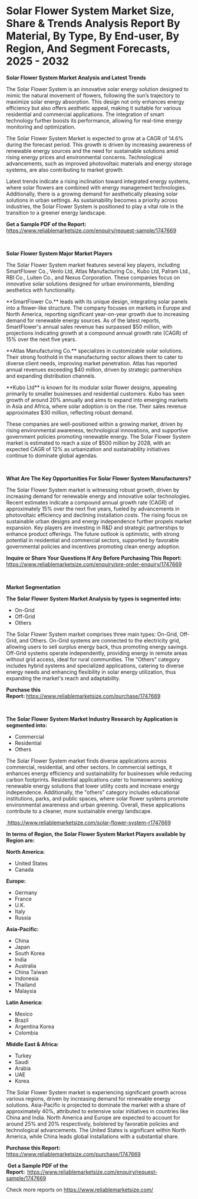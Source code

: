<p><h1>Solar Flower System Market Size, Share & Trends Analysis Report By Material, By Type, By End-user, By Region, And Segment Forecasts, 2025 - 2032</h1></p><p><strong>Solar Flower System Market Analysis and Latest Trends</strong></p>
<p><p>The Solar Flower System is an innovative solar energy solution designed to mimic the natural movement of flowers, following the sun’s trajectory to maximize solar energy absorption. This design not only enhances energy efficiency but also offers aesthetic appeal, making it suitable for various residential and commercial applications. The integration of smart technology further boosts its performance, allowing for real-time energy monitoring and optimization.</p><p>The Solar Flower System Market is expected to grow at a CAGR of 14.6% during the forecast period. This growth is driven by increasing awareness of renewable energy sources and the need for sustainable solutions amid rising energy prices and environmental concerns. Technological advancements, such as improved photovoltaic materials and energy storage systems, are also contributing to market growth. </p><p>Latest trends indicate a rising inclination toward integrated energy systems, where solar flowers are combined with energy management technologies. Additionally, there is a growing demand for aesthetically pleasing solar solutions in urban settings. As sustainability becomes a priority across industries, the Solar Flower System is positioned to play a vital role in the transition to a greener energy landscape.</p></p>
<p><strong>Get a Sample PDF of the Report:&nbsp;</strong> <a href="https://www.reliablemarketsize.com/enquiry/request-sample/1747669?utm_campaign=3112&utm_medium=2&utm_source=Github&utm_content=ia&utm_term=10042025&utm_id=solar-flower-system">https://www.reliablemarketsize.com/enquiry/request-sample/1747669</a></p>
<p>&nbsp;</p>
<p><strong>Solar Flower System Major Market Players</strong></p>
<p><p>The Solar Flower System market features several key players, including SmartFlower Co., Venlo Ltd, Atlas Manufacturing Co., Kubo Ltd, Palram Ltd., RBI Co., Luiten Co., and Nexus Corporation. These companies focus on innovative solar solutions designed for urban environments, blending aesthetics with functionality.</p><p>**SmartFlower Co.** leads with its unique design, integrating solar panels into a flower-like structure. The company focuses on markets in Europe and North America, reporting significant year-on-year growth due to increasing demand for renewable energy sources. As of the latest reports, SmartFlower's annual sales revenue has surpassed $50 million, with projections indicating growth at a compound annual growth rate (CAGR) of 15% over the next five years.</p><p>**Atlas Manufacturing Co.** specializes in customizable solar solutions. Their strong foothold in the manufacturing sector allows them to cater to diverse client needs, improving market penetration. Atlas has reported annual revenues exceeding $40 million, driven by strategic partnerships and expanding distribution channels.</p><p>**Kubo Ltd** is known for its modular solar flower designs, appealing primarily to smaller businesses and residential customers. Kubo has seen growth of around 20% annually and aims to expand into emerging markets in Asia and Africa, where solar adoption is on the rise. Their sales revenue approximates $30 million, reflecting robust demand.</p><p>These companies are well-positioned within a growing market, driven by rising environmental awareness, technological innovations, and supportive government policies promoting renewable energy. The Solar Flower System market is estimated to reach a size of $500 million by 2028, with an expected CAGR of 12% as urbanization and sustainability initiatives continue to dominate global agendas.</p></p>
<p>&nbsp;</p>
<p><strong>What Are The Key Opportunities For Solar Flower System Manufacturers?</strong></p>
<p><p>The Solar Flower System market is witnessing robust growth, driven by increasing demand for renewable energy and innovative solar technologies. Recent estimates indicate a compound annual growth rate (CAGR) of approximately 15% over the next five years, fueled by advancements in photovoltaic efficiency and declining installation costs. The rising focus on sustainable urban designs and energy independence further propels market expansion. Key players are investing in R&D and strategic partnerships to enhance product offerings. The future outlook is optimistic, with strong potential in residential and commercial sectors, supported by favorable governmental policies and incentives promoting clean energy adoption.</p></p>
<p><strong>Inquire or Share Your Questions If Any Before Purchasing This Report:</strong> <a href="https://www.reliablemarketsize.com/enquiry/pre-order-enquiry/1747669?utm_campaign=3112&utm_medium=2&utm_source=Github&utm_content=ia&utm_term=10042025&utm_id=solar-flower-system">https://www.reliablemarketsize.com/enquiry/pre-order-enquiry/1747669</a></p>
<p>&nbsp;</p>
<p><strong>Market Segmentation</strong></p>
<p><strong>The Solar Flower System Market Analysis by types is segmented into:</strong></p>
<p><ul><li>On-Grid</li><li>Off-Grid</li><li>Others</li></ul></p>
<p><p>The Solar Flower System market comprises three main types: On-Grid, Off-Grid, and Others. On-Grid systems are connected to the electricity grid, allowing users to sell surplus energy back, thus promoting energy savings. Off-Grid systems operate independently, providing energy in remote areas without grid access, ideal for rural communities. The "Others" category includes hybrid systems and specialized applications, catering to diverse energy needs and enhancing flexibility in solar energy utilization, thus expanding the market's reach and adaptability.</p></p>
<p><strong>Purchase this Report:&nbsp;</strong><a href="https://www.reliablemarketsize.com/purchase/1747669?utm_campaign=3112&utm_medium=2&utm_source=Github&utm_content=ia&utm_term=10042025&utm_id=solar-flower-system">https://www.reliablemarketsize.com/purchase/1747669</a></p>
<p>&nbsp;</p>
<p><strong>The Solar Flower System Market Industry Research by Application is segmented into:</strong></p>
<p><ul><li>Commercial</li><li>Residential</li><li>Others</li></ul></p>
<p><p>The Solar Flower System market finds diverse applications across commercial, residential, and other sectors. In commercial settings, it enhances energy efficiency and sustainability for businesses while reducing carbon footprints. Residential applications cater to homeowners seeking renewable energy solutions that lower utility costs and increase energy independence. Additionally, the "others" category includes educational institutions, parks, and public spaces, where solar flower systems promote environmental awareness and urban greening. Overall, these applications contribute to a cleaner, more sustainable energy landscape.</p></p>
<p><a href="https://www.reliablemarketsize.com/solar-flower-system-r1747669?utm_campaign=3112&utm_medium=2&utm_source=Github&utm_content=ia&utm_term=10042025&utm_id=solar-flower-system">&nbsp;https://www.reliablemarketsize.com/solar-flower-system-r1747669</a></p>
<p><strong>In terms of Region, the Solar Flower System Market Players available by Region are:</strong></p>
<p>
    <p> <strong> North America: </strong>
        <ul>
            <li>United States</li>
            <li>Canada</li>
        </ul>
        </p> 
    <p> <strong> Europe: </strong>
        <ul>
            <li>Germany</li>
            <li>France</li>
            <li>U.K.</li>
            <li>Italy</li>
            <li>Russia</li>
        </ul>
        </p> 
    <p> <strong> Asia-Pacific: </strong>
        <ul>
            <li>China</li>
            <li>Japan</li>
            <li>South Korea</li>
            <li>India</li>
            <li>Australia</li>
            <li>China Taiwan</li>
            <li>Indonesia</li>
            <li>Thailand</li>
            <li>Malaysia</li>
        </ul>
        </p> 
    <p> <strong> Latin America: </strong>
        <ul>
            <li>Mexico</li>
            <li>Brazil</li>
            <li>Argentina Korea</li>
            <li>Colombia</li>
        </ul>
        </p> 
    <p> <strong> Middle East & Africa: </strong>
        <ul>
            <li>Turkey</li>
            <li>Saudi</li>
            <li>Arabia</li>
            <li>UAE</li>
            <li>Korea</li>
        </ul>
    </p>
    </p>
<p><p>The Solar Flower System market is experiencing significant growth across various regions, driven by increasing demand for renewable energy solutions. Asia-Pacific is projected to dominate the market with a share of approximately 40%, attributed to extensive solar initiatives in countries like China and India. North America and Europe are expected to account for around 25% and 20% respectively, bolstered by favorable policies and technological advancements. The United States is significant within North America, while China leads global installations with a substantial share.</p></p>
<p><strong>Purchase this Report: </strong><a href="https://www.reliablemarketsize.com/purchase/1747669?utm_campaign=3112&utm_medium=2&utm_source=Github&utm_content=ia&utm_term=10042025&utm_id=solar-flower-system">https://www.reliablemarketsize.com/purchase/1747669</a></p>
<p>&nbsp;<strong>Get a Sample PDF of the Report:&nbsp;&nbsp;</strong><a href="https://www.reliablemarketsize.com/enquiry/request-sample/1747669?utm_campaign=3112&utm_medium=2&utm_source=Github&utm_content=ia&utm_term=10042025&utm_id=solar-flower-system">https://www.reliablemarketsize.com/enquiry/request-sample/1747669</a></p>
<p><strong></strong></p>
<p>Check more reports on <a href="https://www.reliablemarketsize.com/?utm_campaign=3112&utm_medium=2&utm_source=Github&utm_content=ia&utm_term=10042025&utm_id=solar-flower-system">https://www.reliablemarketsize.com/</a></p>
